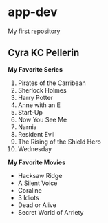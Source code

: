 # app-dev
My first repository

## Cyra KC Pellerin

**My Favorite Series**

1. Pirates of the Carribean
2. Sherlock Holmes
3. Harry Potter
4. Anne with an E
5. Start-Up
6. Now You See Me
7. Narnia
8. Resident Evil
9. The Rising of the Shield Hero
10. Wednesday

**My Favorite Movies**

- Hacksaw Ridge
- A Silent Voice
- Coraline
- 3 Idiots
- Dead or Alive
- Secret World of Arriety
